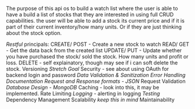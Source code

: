 The purpose of this api os to build a watch list where the user is able to have a build a list of stocks that they are interested in using full CRUD capabilities. the user will be able to add a stock its current price and if it is part of their current inventory/how many units. Or if they are just thinking about the stock option.

*Restful* principals:
    CREATE/ POST - Create a new stock to watch
    READ/ GET - Get the data back from the created list
    UPDATE/ PUT - Update whether you have purchased the stock/ sold the stock. How many units and profit or loss.
    DELETE - self explainatory, though may see if i can soft delete the stock.
Versioning 
*Stretch Goal* Security - see about using OAuth for backend login and password
*Data Validation & Sanitization*
*Error Handling*
*Documentation*
*Request and Response formats - JSON*
Request Validation
*Database Design - MongoDB*
Caching - look into this, it may be implemented.
Rate Limiting
*Logging* - alerting in logging 
*Testing*
Dependency Management
Scalability *keep this in mind*
Maintainability
